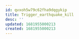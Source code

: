 ```yaml
---
id: qvxoh5w79c62fha9dqgykip
title: Trigger_earthquake_kill
desc: ''
updated: 1681955000213
created: 1681955000213
---
```

